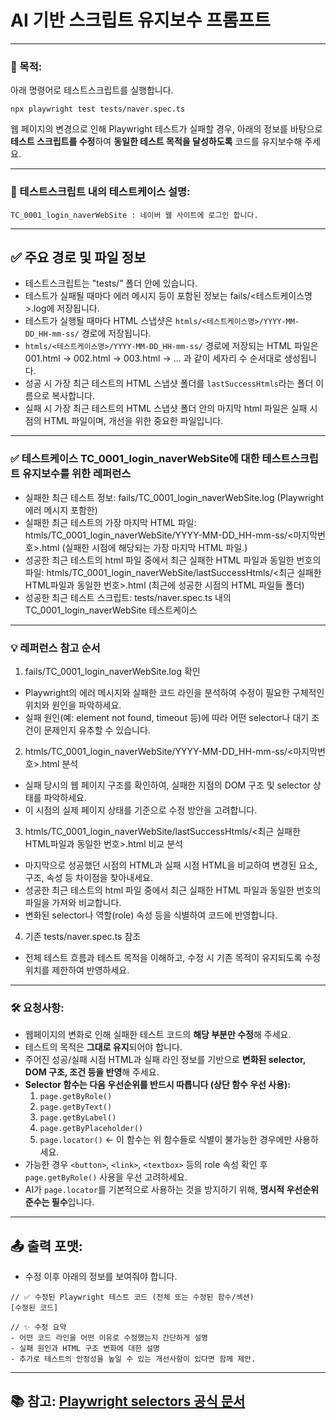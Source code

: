 # AI 기반 스크립트 유지보수 프롬프트

---

### 🔧 목적:

아래 명령어로 테스트스크립트를 실행합니다.

```
npx playwright test tests/naver.spec.ts
```

웹 페이지의 변경으로 인해 Playwright 테스트가 실패할 경우, 아래의 정보를 바탕으로 **테스트 스크립트를 수정**하여 **동일한 테스트 목적을 달성하도록** 코드를 유지보수해 주세요.

---

### 📌 테스트스크립트 내의 테스트케이스 설명:

```
TC_0001_login_naverWebSite : 네이버 웹 사이트에 로그인 합니다.
```

---

## ✅ 주요 경로 및 파일 정보

- 테스트스크립트는 "tests/” 폴더 안에 있습니다.
- 테스트가 실패될 때마다 에러 메시지 등이 포함된 정보는 fails/<테스트케이스명>.log에 저장됩니다.
- 테스트가 실행될 때마다 HTML 스냅샷은 `htmls/<테스트케이스명>/YYYY-MM-DD_HH-mm-ss/` 경로에 저장됩니다.
- `htmls/<테스트케이스명>/YYYY-MM-DD_HH-mm-ss/` 경로에 저장되는 HTML 파일은 001.html -> 002.html -> 003.html -> ... 과 같이 세자리 수 순서대로 생성됩니다.
- 성공 시 가장 최근 테스트의 HTML 스냅샷 폴더를 `lastSuccessHtmls`라는 폴더 이름으로 복사합니다.
- 실패 시 가장 최근 테스트의 HTML 스냅샷 폴더 안의 마지막 html 파일은 실패 시점의 HTML 파일이며, 개선을 위한 중요한 파일입니다.

---

### ✅ 테스트케이스 TC_0001_login_naverWebSite에 대한 테스트스크립트 유지보수를 위한 레퍼런스
- 실패한 최근 테스트 정보: fails/TC_0001_login_naverWebSite.log (Playwright 에러 메시지 포함한)
- 실패한 최근 테스트의 가장 마지막 HTML 파일: htmls/TC_0001_login_naverWebSite/YYYY-MM-DD_HH-mm-ss/<마지막번호>.html (실패한 시점에 해당되는 가장 마지막 HTML 파일.)
- 성공한 최근 테스트의 html 파일 중에서 최근 실패한 HTML 파일과 동일한 번호의 파일: htmls/TC_0001_login_naverWebSite/lastSuccessHtmls/<최근 실패한 HTML파일과 동일한 번호>.html (최근에 성공한 시점의 HTML 파일들 폴더)
- 성공한 최근 테스트 스크립트: tests/naver.spec.ts 내의 TC_0001_login_naverWebSite 테스트케이스 

---

### 💡 레퍼런스 참고 순서

1. fails/TC_0001_login_naverWebSite.log 확인
  - Playwright의 에러 메시지와 실패한 코드 라인을 분석하여 수정이 필요한 구체적인 위치와 원인을 파악하세요.
  - 실패 원인(예: element not found, timeout 등)에 따라 어떤 selector나 대기 조건이 문제인지 유추할 수 있습니다.
2. htmls/TC_0001_login_naverWebSite/YYYY-MM-DD_HH-mm-ss/<마지막번호>.html 분석
  - 실패 당시의 웹 페이지 구조를 확인하여, 실패한 지점의 DOM 구조 및 selector 상태를 파악하세요.
  - 이 시점의 실제 페이지 상태를 기준으로 수정 방안을 고려합니다.
3. htmls/TC_0001_login_naverWebSite/lastSuccessHtmls/<최근 실패한 HTML파일과 동일한 번호>.html 비교 분석
  - 마지막으로 성공했던 시점의 HTML과 실패 시점 HTML을 비교하여 변경된 요소, 구조, 속성 등 차이점을 찾아내세요.
  - 성공한 최근 테스트의 html 파일 중에서 최근 실패한 HTML 파일과 동일한 번호의 파일을 가져와 비교합니다.
  - 변화된 selector나 역할(role) 속성 등을 식별하여 코드에 반영합니다.
4. 기존 tests/naver.spec.ts 참조
  - 전체 테스트 흐름과 테스트 목적을 이해하고, 수정 시 기존 목적이 유지되도록 수정 위치를 제한하여 반영하세요.

---

### 🛠 요청사항:

- 웹페이지의 변화로 인해 실패한 테스트 코드의 **해당 부분만 수정**해 주세요.
- 테스트의 목적은 **그대로 유지**되어야 합니다.
- 주어진 성공/실패 시점 HTML과 실패 라인 정보를 기반으로 **변화된 selector, DOM 구조, 조건 등을 반영**해 주세요.
- **Selector 함수는 다음 우선순위를 반드시 따릅니다 (상단 함수 우선 사용):**
  1. `page.getByRole()`
  2. `page.getByText()`
  3. `page.getByLabel()`
  4. `page.getByPlaceholder()`
  5. `page.locator()` ← 이 함수는 위 함수들로 식별이 불가능한 경우에만 사용하세요.
- 가능한 경우 `<button>`, `<link>`, `<textbox>` 등의 role 속성 확인 후 `page.getByRole()` 사용을 우선 고려하세요.
- AI가 `page.locator`를 기본적으로 사용하는 것을 방지하기 위해, **명시적 우선순위 준수는 필수**입니다.

---

## 📤 출력 포맷:

- 수정 이후 아래의 정보를 보여줘야 합니다.

```
// ✅ 수정된 Playwright 테스트 코드 (전체 또는 수정된 함수/섹션)
[수정된 코드]
```

```
// ✨ 수정 요약
- 어떤 코드 라인을 어떤 이유로 수정했는지 간단하게 설명
- 실패 원인과 HTML 구조 변화에 대한 설명
- 추가로 테스트의 안정성을 높일 수 있는 개선사항이 있다면 함께 제안.
```

---

## 📚 참고: [Playwright selectors 공식 문서](https://playwright.dev/docs/selectors)
